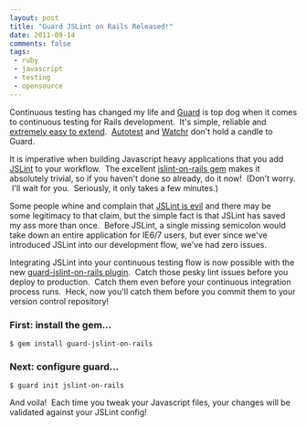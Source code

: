 ```yaml
---
layout: post
title: "Guard JSLint on Rails Released!"
date: 2011-09-14
comments: false
tags:
 - ruby
 - javascript
 - testing
 - opensource
---
```


[](http://4.bp.blogspot.com/-87kA7x9PKz8/TnFuNzks7jI/AAAAAAAAADA/ihGp062mQu0/s1600/HolyGrail117_edit.jpg)

Continuous testing has changed my life and [Guard](https://github.com/guard/guard) is top dog when it comes to continuous testing for Rails development.  It's simple, reliable and [extremely easy to extend](https://github.com/guard/guard/wiki/List-of-available-Guards).  [Autotest](http://www.zenspider.com/ZSS/Products/ZenTest/) and [Watchr](https://github.com/mynyml/watchr) don't hold a candle to Guard.

It is imperative when building Javascript heavy applications that you add [JSLint](http://jslint.com/) to your workflow.  The excellent [jslint-on-rails gem](https://github.com/psionides/jslint_on_rails) makes it absolutely trivial, so if you haven't done so already, do it now!  (Don't worry.  I'll wait for you.  Seriously, it only takes a few minutes.)

Some people whine and complain that [JSLint is evil](http://webreflection.blogspot.com/2010/02/jslint-bad-part.html) and there may be some legitimacy to that claim, but the simple fact is that JSLint has saved my ass more than once.  Before JSLint, a single missing semicolon would take down an entire application for IE6/7 users, but ever since we've introduced JSLint into our development flow, we've had zero issues.

Integrating JSLint into your continuous testing flow is now possible with the new [guard-jslint-on-rails plugin](https://github.com/wireframe/guard-jslint-on-rails).  Catch those pesky lint issues before you deploy to production.  Catch them even before your continuous integration process runs.  Heck, now you'll catch them before you commit them to your version control repository!


###  First: install the gem...

```
$ gem install guard-jslint-on-rails
```



###  Next: configure guard...

```
$ guard init jslint-on-rails
```


And voila!  Each time you tweak your Javascript files, your changes will be validated against your JSLint config!
